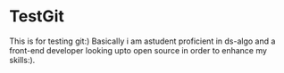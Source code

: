 # TestGit
This is for testing git:)
Basically i am astudent proficient in ds-algo and a front-end developer looking upto open source in order to enhance my skills:).

